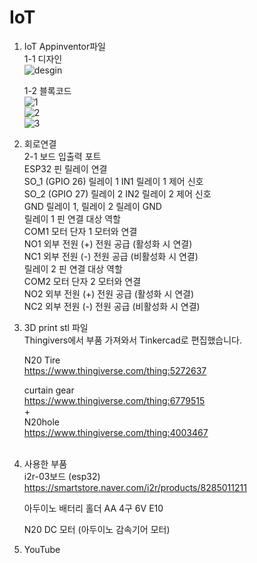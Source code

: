 # IoT
1. IoT Appinventor파일<br/>
   1-1 디자인<br/>![desgin](https://github.com/user-attachments/assets/b884f909-b21b-43f6-b2ec-2f3f2286fbf8)

   
   1-2 블록코드<br/>
   ![1](https://github.com/user-attachments/assets/424fb102-8248-4458-834e-0f3edb25036f)<br/>
   ![2](https://github.com/user-attachments/assets/759c899e-af6f-4dba-b051-ac1f0f969aa2)<br/>
   ![3](https://github.com/user-attachments/assets/2cb0de7c-ec1d-4fde-adbe-f63b04b1d9a7)<br/>


2. 회로연결<br/>
   2-1 보드 입출력 포트<br/>
       ESP32 핀	릴레이	연결<br/>
       SO_1 (GPIO 26)	릴레이 1 IN1	릴레이 1 제어 신호<br/>
       SO_2 (GPIO 27)	릴레이 2 IN2	릴레이 2 제어 신호<br/>
       GND	릴레이 1, 릴레이 2	릴레이 GND<br/>
       릴레이 1 핀	연결 대상	역할<br/>
       COM1	모터 단자 1	모터와 연결<br/>
       NO1	외부 전원 (+)	전원 공급 (활성화 시 연결)<br/>
       NC1	외부 전원 (-)	전원 공급 (비활성화 시 연결)<br/>
       릴레이 2 핀	연결 대상	역할<br/>
       COM2	모터 단자 2	모터와 연결<br/>
       NO2	외부 전원 (+)	전원 공급 (활성화 시 연결)<br/>
       NC2	외부 전원 (-)	전원 공급 (비활성화 시 연결)<br/>
   
4. 3D print stl 파일<br/>
   Thingivers에서 부품 가져와서 Tinkercad로 편집했습니다.
   
   N20 Tire<br/>
   https://www.thingiverse.com/thing:5272637

   curtain gear<br/>
   https://www.thingiverse.com/thing:6779515<br/>
   +<br/>
   N20hole<br/>
   https://www.thingiverse.com/thing:4003467<br/>
   <br/>
6. 사용한 부품<br/>
   i2r-03보드 (esp32)<br/>
   https://smartstore.naver.com/i2r/products/8285011211

   아두이노 배터리 홀더 AA 4구 6V E10

   N20 DC 모터 (아두이노 감속기어 모터)

7. YouTube<br/>
   

